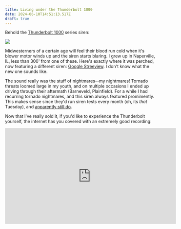 ```yaml
---
title: Living under the Thunderbolt 1000
date: 2024-06-10T14:51:13.517Z
draft: true
---
```

Behold the [Thunderbolt 1000](https://en.wikipedia.org/wiki/Thunderbolt_(siren)) series siren:

![](/img/federal_signal_thunderbolt_1003_head.jpg)

Midwesterners of a certain age will feel their blood run cold when it's blower motor winds up and the siren starts blaring. I grew up in Naperville, IL, less than 300' from one of these. Here's exactly where it was perched, now featuring a different siren: [Google Streeview](https://www.google.com/maps/@41.7477834,-88.1350469,3a,75y,289.31h,108.44t/data=!3m7!1e1!3m5!1snIR4zNMWkkKRo4ldX4hhqA!2e0!6shttps:%2F%2Fstreetviewpixels-pa.googleapis.com%2Fv1%2Fthumbnail%3Fpanoid%3DnIR4zNMWkkKRo4ldX4hhqA%26cb_client%3Dmaps_sv.share%26w%3D900%26h%3D600%26yaw%3D289.30785989636723%26pitch%3D-18.43564057003364%26thumbfov%3D90!7i16384!8i8192?coh=205410&entry=ttu>). I don't know what the new one sounds like.

The sound really was the stuff of nightmares--my nightmares! Tornado threats loomed large in my youth, and on multiple occasions I ended up driving through their aftermath (Barneveld, Plainfield). For a while I had recurring tornado nightmares, and this siren always featured promimently. This makes sense since they'd run siren tests every month (oh, its *that* Tuesday), and [apparently still do](https://www.naperville.il.us/services/naperville-fire-department/emergency-preparedness/be-informed/outdoor-warning-siren-system/).

Now that I've really sold it, if you'd like to experience the Thunderbolt yourself, the internet has you covered with an extremely good recording:

<iframe width="560" height="315" src="https://www.youtube.com/embed/d9rRSY0dRIU?si=XdYuhTQw5YUhgj3e" title="YouTube video player" frameborder="0" allow="accelerometer; autoplay; clipboard-write; encrypted-media; gyroscope; picture-in-picture; web-share" referrerpolicy="strict-origin-when-cross-origin" allowfullscreen></iframe>